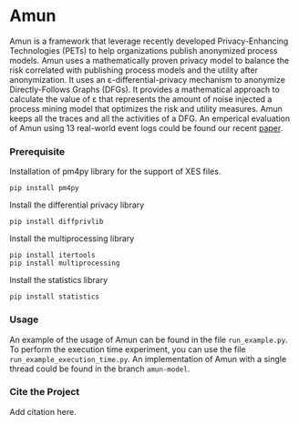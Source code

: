 # Amun
Amun is a framework that leverage recently developed Privacy-Enhancing Technologies (PETs) to help 
organizations publish anonymized process models. 
Amun uses a mathematically proven privacy model to 
balance the risk correlated with publishing process models and the utility after anonymization.
It uses an ε-differential-privacy mechanism to anonymize Directly-Follows Graphs (DFGs).
It provides a mathematical approach to calculate the value of ε that represents the amount of noise 
injected a process mining model that optimizes the risk and utility measures. 
Amun keeps all the traces and all the activities of a DFG. 
An emperical evaluation of Amun using 13 real-world event logs could be found our recent [paper](addlinkhere).
### Prerequisite

Installation of pm4py library for the support of XES files.
```
pip install pm4py
```

Install the differential privacy library
```
pip install diffprivlib
```

Install the multiprocessing library
```
pip install itertools
pip install multiprocessing
```

Install the statistics library
```
pip install statistics
```

### Usage
An example of the usage of Amun can be found in the file ```run_example.py```.
To perform the execution time experiment, you can use the file ```run_example_execution_time.py```. 
An implementation of Amun with a single thread could be found in the branch ```amun-model```.


### Cite the Project
Add citation here.
